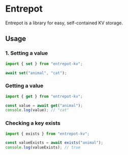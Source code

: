 # Entrepot
Entrepot is a library for easy, self-contained KV storage.

## Usage
### 1. Setting a value
```js
import { set } from "entrepot-kv";

await set("animal", "cat");
```
### Getting a value
```js
import { get } from "entrepot-kv";

const value = await get("animal");
console.log(value); // "cat"
```

### Checking a key exists
```js
import { exists } from "entrepot-kv";

const valueExists = await exists("animal");
console.log(valueExists); // true
```

